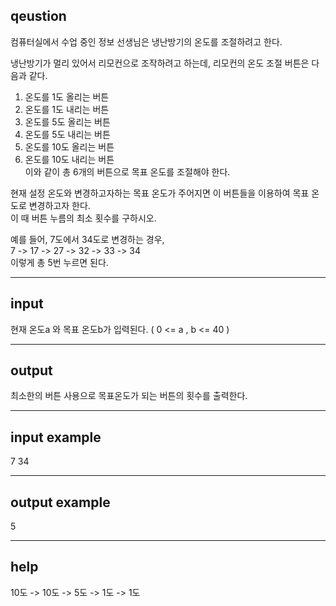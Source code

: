 ## qeustion

컴퓨터실에서 수업 중인 정보 선생님은 냉난방기의 온도를 조절하려고 한다.
  
냉난방기가 멀리 있어서 리모컨으로 조작하려고 하는데, 리모컨의 온도 조절 버튼은 다음과 같다.  
1) 온도를 1도 올리는 버튼  
2) 온도를 1도 내리는 버튼  
3) 온도를 5도 올리는 버튼  
4) 온도를 5도 내리는 버튼  
5) 온도를 10도 올리는 버튼  
6) 온도를 10도 내리는 버튼  
이와 같이 총 6개의 버튼으로 목표 온도를 조절해야 한다.  

현재 설정 온도와 변경하고자하는 목표 온도가 주어지면 이 버튼들을 이용하여 목표 온도로 변경하고자 한다.  
이 때 버튼 누름의 최소 횟수를 구하시오.  

예를 들어, 7도에서 34도로 변경하는 경우,  
7 -> 17 -> 27 -> 32 -> 33 -> 34  
이렇게 총 5번 누르면 된다.  

<hr>

## input
현재 온도a 와 목표 온도b가 입력된다. ( 0 <= a , b <= 40 )  

<hr>

## output
최소한의 버튼 사용으로 목표온도가 되는 버튼의 횟수를 출력한다.  

<hr>

## input example
7 34  

<hr>

## output example
5  

<hr>

## help
10도 -> 10도 -> 5도 -> 1도 -> 1도  
